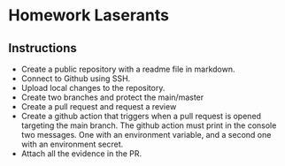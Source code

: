 # Homework Laserants

## Instructions

- Create a public repository with a readme file in markdown.
- Connect to Github using SSH.
- Upload local changes to the repository.
- Create two branches and protect the main/master
- Create a pull request and request a review
- Create a github action that triggers when a pull request is opened targeting the main branch. The github action must print in the console two messages. One with an environment variable, and a second one with an environment secret.
- Attach all the evidence in the PR.
